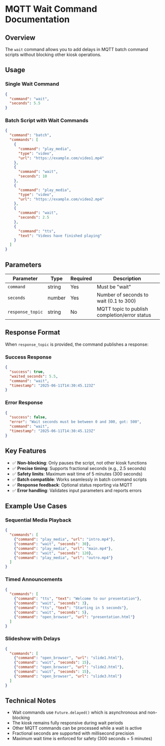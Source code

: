 # MQTT Wait Command Documentation

## Overview
The `wait` command allows you to add delays in MQTT batch command scripts without blocking other kiosk operations.

## Usage

### Single Wait Command
```json
{
  "command": "wait",
  "seconds": 5.5
}
```

### Batch Script with Wait Commands
```json
{
  "command": "batch",
  "commands": [
    {
      "command": "play_media",
      "type": "video",
      "url": "https://example.com/video1.mp4"
    },
    {
      "command": "wait",
      "seconds": 10
    },
    {
      "command": "play_media", 
      "type": "video",
      "url": "https://example.com/video2.mp4"
    },
    {
      "command": "wait",
      "seconds": 2.5
    },
    {
      "command": "tts",
      "text": "Videos have finished playing"
    }
  ]
}
```

## Parameters

| Parameter | Type | Required | Description |
|-----------|------|----------|-------------|
| `command` | string | Yes | Must be "wait" |
| `seconds` | number | Yes | Number of seconds to wait (0.1 to 300) |
| `response_topic` | string | No | MQTT topic to publish completion/error status |

## Response Format

When `response_topic` is provided, the command publishes a response:

### Success Response
```json
{
  "success": true,
  "waited_seconds": 5.5,
  "command": "wait",
  "timestamp": "2025-06-11T14:30:45.123Z"
}
```

### Error Response
```json
{
  "success": false,
  "error": "Wait seconds must be between 0 and 300, got: 500",
  "command": "wait", 
  "timestamp": "2025-06-11T14:30:45.123Z"
}
```

## Key Features

- ✅ **Non-blocking**: Only pauses the script, not other kiosk functions
- ✅ **Precise timing**: Supports fractional seconds (e.g., 2.5 seconds)
- ✅ **Safety limits**: Maximum wait time of 5 minutes (300 seconds)
- ✅ **Batch compatible**: Works seamlessly in batch command scripts
- ✅ **Response feedback**: Optional status reporting via MQTT
- ✅ **Error handling**: Validates input parameters and reports errors

## Example Use Cases

### Sequential Media Playback
```json
{
  "commands": [
    {"command": "play_media", "url": "intro.mp4"},
    {"command": "wait", "seconds": 30},
    {"command": "play_media", "url": "main.mp4"},
    {"command": "wait", "seconds": 120},
    {"command": "play_media", "url": "outro.mp4"}
  ]
}
```

### Timed Announcements
```json
{
  "commands": [
    {"command": "tts", "text": "Welcome to our presentation"},
    {"command": "wait", "seconds": 3},
    {"command": "tts", "text": "Starting in 5 seconds"},
    {"command": "wait", "seconds": 5},
    {"command": "open_browser", "url": "presentation.html"}
  ]
}
```

### Slideshow with Delays
```json
{
  "commands": [
    {"command": "open_browser", "url": "slide1.html"},
    {"command": "wait", "seconds": 15},
    {"command": "open_browser", "url": "slide2.html"},
    {"command": "wait", "seconds": 15},
    {"command": "open_browser", "url": "slide3.html"}
  ]
}
```

## Technical Notes

- Wait commands use `Future.delayed()` which is asynchronous and non-blocking
- The kiosk remains fully responsive during wait periods
- Other MQTT commands can be processed while a wait is active
- Fractional seconds are supported with millisecond precision
- Maximum wait time is enforced for safety (300 seconds = 5 minutes)
